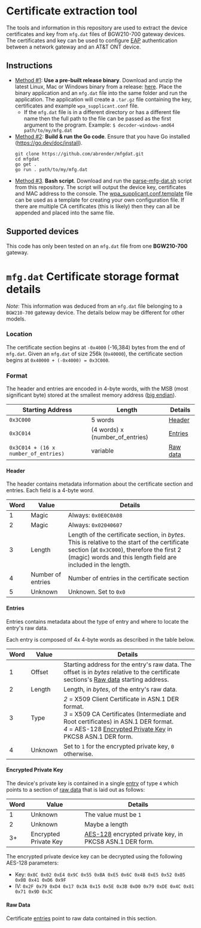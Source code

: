 # Certificate extraction tool
The tools and information in this repository are used to extract the device certificates and key from `mfg.dat` files of
BGW210-700 gateway devices. The certificates and key can be used to configure [EAP](https://en.wikipedia.org/wiki/Extensible_Authentication_Protocol)
authentication between a network gateway and an AT&T ONT device.

## Instructions
* <ins>Method #1</ins>: **Use a pre-built release binary**. Download and unzip the latest Linux, Mac or Windows binary from a release: [here](https://github.com/abrender/mfgdat/releases). 
      Place the binary application and an `mfg.dat` file into the same folder and run the application. The application
      will create a `.tar.gz` file containing the key, certificates and example `wpa_supplicant.conf` file.
  * If the `mfg.dat` file is in a different directory or has a different file name then the full path to the file can be
    passed as the first argument to the program. Example: `$ decoder-windows-amd64 path/to/my/mfg.dat`
* <ins>Method #2</ins>: **Build & run the Go code**. Ensure that you have Go installed (https://go.dev/doc/install).
  ```
  git clone https://github.com/abrender/mfgdat.git
  cd mfgdat
  go get .
  go run . path/to/my/mfg.dat
  ```
* <ins>Method #3</ins>. **Bash script**. Download and run the [parse-mfg-dat.sh](https://github.com/abrender/mfgdat/blob/main/parse-mfg-dat.sh) script from this repository.
      The script will output the device key, certificates and MAC address to the console.
      The [wpa_supplicant.conf.template](https://github.com/abrender/mfgdat/blob/main/wpa_supplicant.conf.template) file can be used as a template for creating your own configuration file.
      If there are multiple CA certificates (this is likely) then they can all be appended and placed into the same file.


## Supported devices
This code has only been tested on an `mfg.dat` file from one **BGW210-700** gateway.

# `mfg.dat` Certificate storage format details

*Note*: This information was deduced from an `mfg.dat` file belonging to a `BGW210-700` gateway device. The details below may be different for other models.

### Location
The certificate section begins at `-0x4000` (-16,384) bytes from the end of `mfg.dat`. Given an `mfg.dat` of size 256k (`0x40000`), the certificate section begins at `0x40000 + (-0x4000) = 0x3C000`.

### Format
The header and entries are encoded in 4-byte words, with the MSB (most significant byte) stored at the smallest memory address ([big endian](https://en.wikipedia.org/wiki/Endianness)).

| Starting Address                     | Length                          | Details               |
|--------------------------------------|---------------------------------|-----------------------|
| `0x3C000`                            | 5 words                         | [Header](#header)     |
| `0x3C014`                            | (4 words) x (number_of_entries) | [Entries](#entries)   |
| `0x3C014 + (16 x number_of_entries)` | variable                        | [Raw data](#raw-data) |

#### Header
The header contains metadata information about the certificate section and entries. Each field is a 4-byte word.

| Word | Value             | Details                                                                                                                                                                                                       |
|------|-------------------|---------------------------------------------------------------------------------------------------------------------------------------------------------------------------------------------------------------|
| 1    | Magic             | Always: `0x0E0C0A08`                                                                                                                                                                                          |
| 2    | Magic             | Always: `0x02040607`                                                                                                                                                                                          |
| 3    | Length            | Length of the certificate section, in *bytes*. This is relative to the start of the certificate section (at `0x3C000`), therefore the first 2 (magic) words and this length field are included in the length. | 
| 4    | Number of entries | Number of entries in the certificate section                                                                                                                                                                  |
| 5    | Unknown           | Unknown. Set to `0x0`                                                                                                                                                                                         |

#### Entries
Entries contains metadata about the type of entry and where to locate the entry's raw data.

Each entry is composed of 4x 4-byte words as described in the table below.

| Word | Value   | Details                                                                                                                                                                                                                              |
|------|---------|--------------------------------------------------------------------------------------------------------------------------------------------------------------------------------------------------------------------------------------|
| 1    | Offset  | Starting address for the entry's raw data. The offset is in *bytes* relative to the certificate sections's [Raw data](#raw-data) starting address.                                                                                   |
| 2    | Length  | Length, in *bytes*, of the entry's raw data.                                                                                                                                                                                         |
| 3    | Type    | *2* = X509 Client Certificate in ASN.1 DER format.<BR>*3* = X509 CA Certificates (Intermediate and Root certificates) in ASN.1 DER format.<BR>*4* = AES-128 [Encrypted Private Key](#encrypted-private-key) in PKCS8 ASN.1 DER form. |
| 4    | Unknown | Set to `1` for the encrypted private key, `0` otherwise.                                                                                                                                                                             |

#### Encrypted Private Key
The device's private key is contained in a single [entry](#entries) of type `4` which points to a section of [raw data](#raw-data) that is laid out as follows:

| Word | Value                 | Details                                                                                                               |
|------|-----------------------|-----------------------------------------------------------------------------------------------------------------------|
| 1    | Unknown               | The value must be `1`                                                                                                 |
| 2    | Unknown               | Maybe a length                                                                                                        |
| 3+   | Encrypted Private Key | [AES-128](https://en.wikipedia.org/wiki/Advanced_Encryption_Standard) encrypted private key, in PKCS8 ASN.1 DER form. |

The encrypted private device key can be decrypted using the following AES-128 parameters:
* Key: `0x8C 0x02 0xE4 0x9C 0x55 0xBA 0xE5 0x6C 0x4B 0xE5 0x52 0xB5 0x0B 0x41 0xD6 0x9F`
* IV: `0x2F 0x79 0xD4 0x17 0x3A 0x15 0x5E 0x3B 0xD0 0x79 0xDE 0x4C 0x81 0x71 0x9D 0x3C`

#### Raw Data
Certificate [entries](#entries) point to raw data contained in this section.
